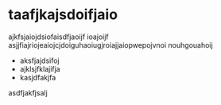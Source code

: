# taafjkajsdoifjaio
ajkfsjaiojdsiofaisdfjaoijf ioajoijf
asjjfiajriojeaiojcjdoiguhaoiugjroiajjaiopwepojvnoi nouhgouahoij
- aksfjajdsifoj
-  ajklsjfklajifja
-  kasjdfakjfa



asdfjakfjsalj
